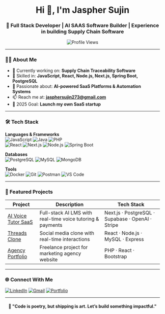 <h1 align="center">Hi 👋, I'm Jaspher Sujin</h1>
<h3 align="center">🚀 Full Stack Developer | AI SAAS Software Builder | Experience in building Supply Chain Software</h3>

<p align="center">
  <img src="https://komarev.com/ghpvc/?username=jaspher28&label=Profile%20Views&color=0e75b6&style=flat" alt="Profile Views" />
</p>

---

### 👨‍💻 About Me
- 🔭 Currently working on: **Supply Chain Traceability Software**  
- 🧠 Skilled in: **JavaScript, React, Node.js, Next.js, Spring Boot, PostgreSQL**  
- 🚀 Passionate about: **AI-powered SaaS Platforms & Automation Systems**  
- 📫 Reach me at: **jasphersujin273@gmail.com**  
- 🎯 2025 Goal: **Launch my own SaaS startup**  

---

### 🛠 Tech Stack

**Languages & Frameworks**  
![JavaScript](https://img.shields.io/badge/-JavaScript-F7DF1E?style=flat&logo=javascript&logoColor=black)
![Java](https://img.shields.io/badge/-Java-007396?style=flat&logo=java&logoColor=white)
![PHP](https://img.shields.io/badge/-PHP-777BB4?style=flat&logo=php&logoColor=white)  
![React](https://img.shields.io/badge/-React-61DAFB?style=flat&logo=react&logoColor=black)
![Next.js](https://img.shields.io/badge/-Next.js-000000?style=flat&logo=next.js)
![Node.js](https://img.shields.io/badge/-Node.js-339933?style=flat&logo=node.js&logoColor=white)
![Spring Boot](https://img.shields.io/badge/-SpringBoot-6DB33F?style=flat&logo=springboot&logoColor=white)

**Databases**  
![PostgreSQL](https://img.shields.io/badge/-PostgreSQL-336791?style=flat&logo=postgresql&logoColor=white)
![MySQL](https://img.shields.io/badge/-MySQL-4479A1?style=flat&logo=mysql&logoColor=white)
![MongoDB](https://img.shields.io/badge/-MongoDB-47A248?style=flat&logo=mongodb&logoColor=white)

**Tools**  
![Docker](https://img.shields.io/badge/-Docker-2496ED?style=flat&logo=docker&logoColor=white)
![Git](https://img.shields.io/badge/-Git-F05032?style=flat&logo=git&logoColor=white)
![Postman](https://img.shields.io/badge/-Postman-FF6C37?style=flat&logo=postman&logoColor=white)
![VS Code](https://img.shields.io/badge/-VSCode-007ACC?style=flat&logo=visual-studio-code&logoColor=white)

---

### 🌟 Featured Projects
| Project | Description | Tech Stack |
|---------|-------------|------------|
| [AI Voice Tutor SaaS](https://github.com/Jaspher28/) | Full-stack AI LMS with real-time voice tutoring & payments | Next.js · PostgreSQL · Supabase · OpenAI · Stripe |
| [Threads Clone](https://github.com/Jaspher28/) | Social media clone with real-time interactions | React · Node.js · MySQL · Express |
| [Agency Portfolio](https://github.com/Jaspher28/) | Freelance project for marketing agency website | PHP · React · Bootstrap |

---

### 🌐 Connect With Me
[![LinkedIn](https://img.shields.io/badge/LinkedIn-0077B5?style=for-the-badge&logo=linkedin&logoColor=white)](https://linkedin.com/in/jaspher-sujin)
[![Gmail](https://img.shields.io/badge/Gmail-D14836?style=for-the-badge&logo=gmail&logoColor=white)](mailto:jasphersujin273@gmail.com)
[![Portfolio](https://img.shields.io/badge/Portfolio-000000?style=for-the-badge&logo=vercel&logoColor=white)](#)

---

<h4 align="center">🚀 "Code is poetry, but shipping is art. Let’s build something impactful."</h4>
